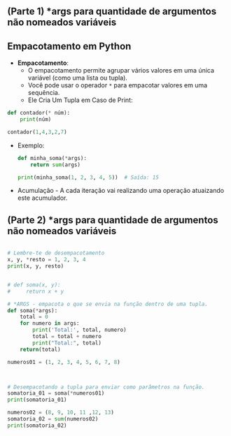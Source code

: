 ## (Parte 1) *args para quantidade de argumentos não nomeados variáveis
## Empacotamento em Python
- **Empacotamento**:
   - O empacotamento permite agrupar vários valores em uma única variável (como uma lista ou tupla).
   - Você pode usar o operador `*` para empacotar valores em uma sequência.
   - Ele Cria Um Tupla em Caso de Print:
```python
def contador(* núm):
    print(núm)

contador(1,4,3,2,7)
```


   - Exemplo:
     ```python
     def minha_soma(*args):
         return sum(args)

     print(minha_soma(1, 2, 3, 4, 5))  # Saída: 15
     ```
- Acumulação - A cada iteração vai realizando uma operação atuaizando este acumulador.

## (Parte 2) *args para quantidade de argumentos não nomeados variáveis

```` py

# Lembre-te de desempacotamento
x, y, *resto = 1, 2, 3, 4
print(x, y, resto)


# def soma(x, y):
#     return x + y

# *ARGS - empacota o que se envia na função dentro de uma tupla.
def soma(*args):
    total = 0
    for numero in args:
        print('Total:', total, numero)
        total = total + numero
        print("Total:", total)
    return(total)

numeros01 = (1, 2, 3, 4, 5, 6, 7, 8)



# Desempacotando a tupla para enviar como parâmetros na função. 
somatoria_01 = soma(*numeros01)
print(somatoria_01)

numeros02 = (8, 9, 10, 11 ,12, 13)
somatoria_02 = sum(numeros02)
print(somatoria_02)
````